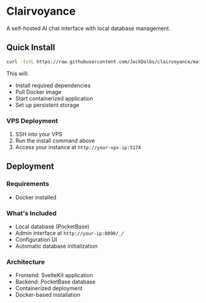 # Clairvoyance

A self-hosted AI chat interface with local database management.

## Quick Install

```bash
curl -fsSL https://raw.githubusercontent.com/JackDolbs/clairvoyance/main/install.sh | bash
```

This will:
- Install required dependencies
- Pull Docker image
- Start containerized application
- Set up persistent storage

### VPS Deployment
1. SSH into your VPS
2. Run the install command above
3. Access your instance at `http://your-vps-ip:5174`

## Deployment

### Requirements
- Docker installed

### What's Included
- Local database (PocketBase)
- Admin interface at `http://your-ip:8090/_/`
- Configuration UI
- Automatic database initialization

### Architecture
- Frontend: SvelteKit application
- Backend: PocketBase database
- Containerized deployment
- Docker-based installation
